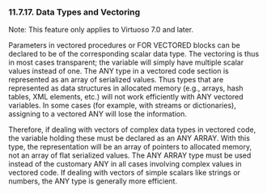 <div id="datatypesandvectoring" class="section">

<div class="titlepage">

<div>

<div>

### 11.7.17. Data Types and Vectoring

</div>

</div>

</div>

Note: This feature only applies to Virtuoso 7.0 and later.

Parameters in vectored procedures or FOR VECTORED blocks can be declared
to be of the corresponding scalar data type. The vectoring is thus in
most cases transparent; the variable will simply have multiple scalar
values instead of one. The ANY type in a vectored code section is
represented as an array of serialized values. Thus types that are
represented as data structures in allocated memory (e.g., arrays, hash
tables, XML elements, etc.) will not work efficiently with ANY vectored
variables. In some cases (for example, with streams or dictionaries),
assigning to a vectored ANY will lose the information.

Therefore, if dealing with vectors of complex data types in vectored
code, the variable holding these must be declared as an ANY ARRAY. With
this type, the representation will be an array of pointers to allocated
memory, not an array of flat serialized values. The ANY ARRAY type must
be used instead of the customary ANY in all cases involving complex
values in vectored code. If dealing with vectors of simple scalars like
strings or numbers, the ANY type is generally more efficient.

</div>
